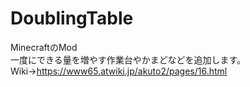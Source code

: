 # DoublingTable

MinecraftのMod<br>
一度にできる量を増やす作業台やかまどなどを追加します。<br>
Wiki->https://www65.atwiki.jp/akuto2/pages/16.html<br>
